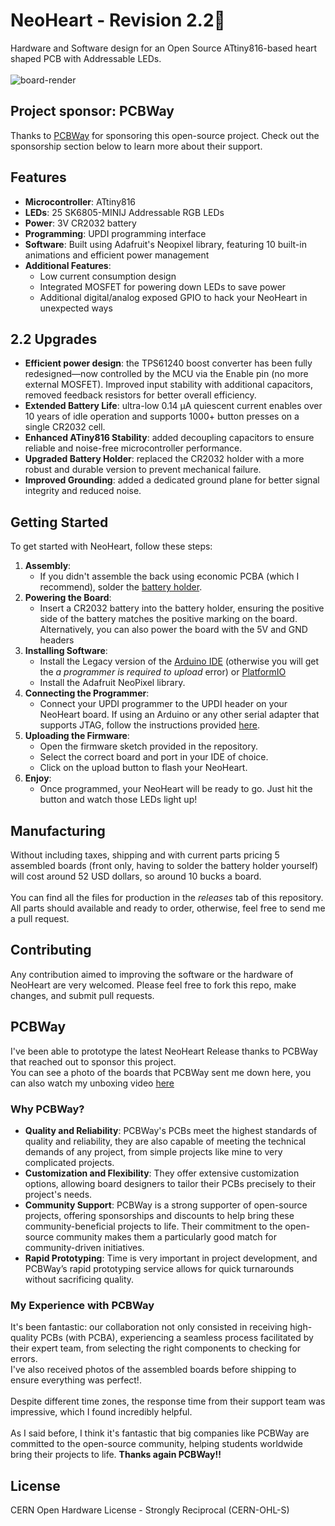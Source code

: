 # NeoHeart - Revision 2.2🎉
Hardware and Software design for an Open Source ATtiny816-based heart shaped PCB with Addressable LEDs.
<br><br>![board-render](https://github.com/fellettigiacomo/NeoHeart/blob/main/images/render.png?raw=true)
## Project sponsor: PCBWay
Thanks to [PCBWay](https://www.pcbway.com/) for sponsoring this open-source project. Check out the sponsorship section below to learn more about their support.

## Features

- **Microcontroller**: ATtiny816
- **LEDs**: 25 SK6805-MINIJ Addressable RGB LEDs
- **Power**: 3V CR2032 battery
- **Programming**: UPDI programming interface
- **Software**: Built using Adafruit's Neopixel library, featuring 10 built-in animations and efficient power management
- **Additional Features**:
  - Low current consumption design
  - Integrated MOSFET for powering down LEDs to save power
  - Additional digital/analog exposed GPIO to hack your NeoHeart in unexpected ways
  
## 2.2 Upgrades

- **Efficient power design**: the TPS61240 boost converter has been fully redesigned—now controlled by the MCU via the Enable pin (no more external MOSFET). Improved input stability with additional capacitors, removed feedback resistors for better overall efficiency.
- **Extended Battery Life**: ultra-low 0.14 µA quiescent current enables over 10 years of idle operation and supports 1000+ button presses on a single CR2032 cell.
- **Enhanced ATiny816 Stability**: added decoupling capacitors to ensure reliable and noise-free microcontroller performance.
- **Upgraded Battery Holder**: replaced the CR2032 holder with a more robust and durable version to prevent mechanical failure.
- **Improved Grounding**: added a dedicated ground plane for better signal integrity and reduced noise.
    
## Getting Started

To get started with NeoHeart, follow these steps:
1. **Assembly**: 
   - If you didn't assemble the back using economic PCBA (which I recommend), solder the [battery holder](https://aliexpress.com/item/1005005506756152.html).
2. **Powering the Board**:
   - Insert a CR2032 battery into the battery holder, ensuring the positive side of the battery matches the positive marking on the board. Alternatively, you can also power the board with the 5V and GND headers
3. **Installing Software**:
   - Install the Legacy version of the [Arduino IDE](https://www.arduino.cc/en/software) (otherwise you will get the *a programmer is required to upload* error) or [PlatformIO](https://platformio.org/platformio-ide)
   - Install the Adafruit NeoPixel library.
4. **Connecting the Programmer**:
   - Connect your UPDI programmer to the UPDI header on your NeoHeart board. If using an Arduino or any other serial adapter that supports JTAG, follow the instructions provided [here](https://github.com/ElTangas/jtag2updi).
5. **Uploading the Firmware**:
   - Open the firmware sketch provided in the repository.
   - Select the correct board and port in your IDE of choice.
   - Click on the upload button to flash your NeoHeart.
6. **Enjoy**:
   - Once programmed, your NeoHeart will be ready to go. Just hit the button and watch those LEDs light up!

## Manufacturing
Without including taxes, shipping and with current parts pricing 5 assembled boards (front only, having to solder the battery holder yourself) will cost around 52 USD dollars, so around 10 bucks a board.
<br><br>You can find all the files for production in the *releases* tab of this repository.
<br>All parts should available and ready to order, otherwise, feel free to send me a pull request.

## Contributing
Any contribution aimed to improving the software or the hardware of NeoHeart are very welcomed. 
Please feel free to fork this repo, make changes, and submit pull requests.

## PCBWay
I've been able to prototype the latest NeoHeart Release thanks to PCBWay that reached out to sponsor this project.
<br> You can see a photo of the boards that PCBWay sent me down here, you can also watch my unboxing video [here](https://youtu.be/b7MC2HfKiS8)
### Why PCBWay?
- **Quality and Reliability**: PCBWay's PCBs meet the highest standards of quality and reliability, they are also capable of meeting the technical demands of any project, from simple projects like mine to very complicated projects.
- **Customization and Flexibility**: They offer extensive customization options, allowing board designers to tailor their PCBs precisely to their project's needs.
- **Community Support**: PCBWay is a strong supporter of open-source projects, offering sponsorships and discounts to help bring these community-beneficial projects to life. Their commitment to the open-source community makes them a particularly good match for community-driven initiatives.
- **Rapid Prototyping**: Time is very important in project development, and PCBWay’s rapid prototyping service allows for quick turnarounds without sacrificing quality.

### My Experience with PCBWay
It's been fantastic: our collaboration not only consisted in receiving high-quality PCBs (with PCBA), experiencing a seamless process facilitated by their expert team, from selecting the right components to checking for errors. 
<br>I've also received photos of the assembled boards before shipping to ensure everything was perfect!.
<br><br>Despite different time zones, the response time from their support team was impressive, which I found incredibly helpful.
<br><br>As I said before, I think it's fantastic that big companies like PCBWay are committed to the open-source community, helping students worldwide bring their projects to life. <b> Thanks again PCBWay!! </b>

## License
CERN Open Hardware License - Strongly Reciprocal (CERN-OHL-S)
